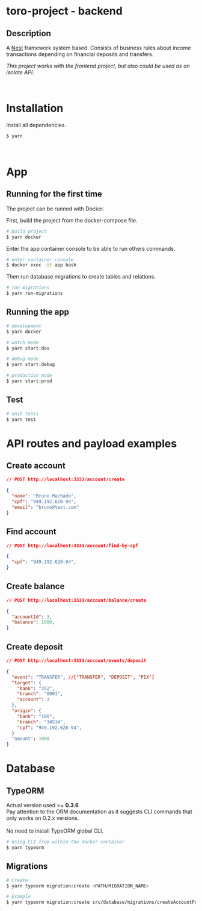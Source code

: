 # toro-project - backend

## Description

A [Nest](https://docs.nestjs.com/) framework system based. Consists of business rules about income transactions depending on financial deposits and transfers.

_This project works with the frontend project, but also could be used as an isolate API._

<br>

# Installation

Install all dependencies.

```bash
$ yarn
```

<br>

# App

## Running for the first time

The project can be runned with Docker.

First, build the project from the docker-compose file.

```bash
# build project
$ yarn docker
```

Enter the app container console to be able to run others commands.

```bash
# enter container console
$ docker exec -it app bash
```

Then run database migrations to create tables and relations.

```bash
# run migrations
$ yarn run-migrations
```

## Running the app

```bash
# development
$ yarn docker

# watch mode
$ yarn start:dev

# debug mode
$ yarn start:debug

# production mode
$ yarn start:prod
```

## Test

```bash
# unit tests
$ yarn test
```

# API routes and payload examples

## Create account

```json
// POST http://localhost:3333/account/create

{
  "name": "Bruno Machado",
  "cpf": "949.192.620-94",
  "email": "bruno@test.com"
}
```

## Find account

```json
// POST http://localhost:3333/account/find-by-cpf

{
  "cpf": "949.192.620-94",
}
```

## Create balance

```json
// POST http://localhost:3333/account/balance/create

{
  "accountId": 3,
  "balance": 1000,
}
```

## Create deposit

```json
// POST http://localhost:3333/account/events/deposit

{
  "event": "TRANSFER", //["TRANSFER", "DEPOSIT", "PIX"]
  "target": {
    "bank": "352",
    "branch": "0001",
    "account": 3
  },
  "origin": {
    "bank": "100",
    "branch": "34534",
    "cpf": "949.192.620-94",
  }
  "amount": 1000
}
```

# Database

## TypeORM

Actual version used >= **0.3.6** <br>
Pay attention to the ORM documentation as it suggests CLI commands that only works on 0.2.x versions.
<br><br>
No need to install TypeORM global CLI.

```bash
# Using CLI from within the docker container
$ yarn typeorm
```

## Migrations

```bash
# Create
$ yarn typeorm migration:create <PATH/MIGRATION_NAME>

# Example
$ yarn typeorm migration:create src/database/migrations/createAccountForeignKey
```
